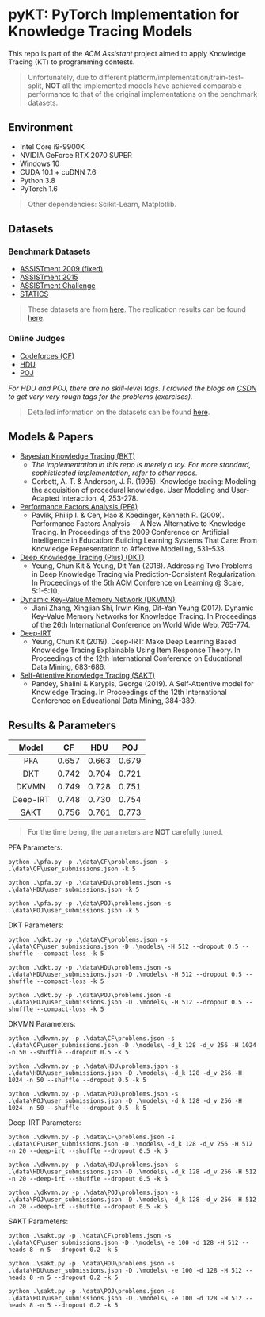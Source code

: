 # pyKT: PyTorch Implementation for Knowledge Tracing Models


This repo is part of the *ACM Assistant* project aimed to apply Knowledge Tracing (KT) to programming contests.

> Unfortunately, due to different platform/implementation/train-test-split, **NOT** all the implemented models have achieved comparable performance to that of the original implementations on the benchmark datasets.


## Environment
- Intel Core i9-9900K
- NVIDIA GeForce RTX 2070 SUPER
- Windows 10
- CUDA 10.1 + cuDNN 7.6
- Python 3.8
- PyTorch 1.6

> Other dependencies: Scikit-Learn, Matplotlib.


## Datasets

### Benchmark Datasets
- [ASSISTment 2009 (fixed)](/data/benchmarks/assist2009_updated)
- [ASSISTment 2015](/data/benchmarks/assist2015)
- [ASSISTment Challenge](/data/benchmarks/assistment_challenge)
- [STATICS](/data/benchmarks/STATICS)

> These datasets are from [here](https://github.com/ckyeungac/deep-knowledge-tracing-plus). The replication results can be found [here](/data/benchmarks).

### Online Judges
- [Codeforces (CF)](http://codeforces.com/)
- [HDU](http://acm.hdu.edu.cn/)
- [POJ](http://poj.org/)

*For HDU and POJ, there are no skill-level tags. I crawled the blogs on [CSDN](https://www.csdn.net/) to get very very rough tags for the problems (exercises).*

> Detailed information on the datasets can be found [here](/data).


## Models & Papers
- [Bayesian Knowledge Tracing (BKT)](/bkt.py)
  - *The implementation in this repo is merely a toy. For more standard, sophisticated implementation, refer to other repos.*
  - Corbett, A. T. & Anderson, J. R. (1995). Knowledge tracing: Modeling the acquisition of procedural knowledge. User Modeling and User-Adapted Interaction, 4, 253-278.
- [Performance Factors Analysis (PFA)](/pfa.py)
  - Pavlik, Philip I. & Cen, Hao & Koedinger, Kenneth R. (2009). Performance Factors Analysis -- A New Alternative to Knowledge Tracing. In Proceedings of the 2009 Conference on Artificial Intelligence in Education: Building Learning Systems That Care: From Knowledge Representation to Affective Modelling, 531–538.
- [Deep Knowledge Tracing (Plus) (DKT)](/dkt.py)
  - Yeung, Chun Kit & Yeung, Dit Yan (2018). Addressing Two Problems in Deep Knowledge Tracing via Prediction-Consistent Regularization. In Proceedings of the 5th ACM Conference on Learning @ Scale, 5:1-5:10.
- [Dynamic Key-Value Memory Network (DKVMN)](/dkvmn.py)
  - Jiani Zhang, Xingjian Shi, Irwin King, Dit-Yan Yeung (2017). Dynamic Key-Value Memory Networks for Knowledge Tracing. In Proceedings of the 26th International Conference on World Wide Web, 765-774.
- [Deep-IRT](/dkvmn.py)
  - Yeung, Chun Kit (2019). Deep-IRT: Make Deep Learning Based Knowledge Tracing Explainable Using Item Response Theory. In Proceedings of the 12th International Conference on Educational Data Mining, 683-686.
- [Self-Attentive Knowledge Tracing (SAKT)](/sakt.py)
  - Pandey, Shalini & Karypis, George (2019). A Self-Attentive model for Knowledge Tracing. In Proceedings of the 12th International Conference on Educational Data Mining, 384-389.


## Results & Parameters

|Model|CF|HDU|POJ|
|:-:|:-:|:-:|:-:|
|PFA|0.657|0.663|0.679|
|DKT|0.742|0.704|0.721|
|DKVMN|0.749|0.728|0.751|
|Deep-IRT|0.748|0.730|0.754|
|SAKT|0.756|0.761|0.773|

> For the time being, the parameters are **NOT** carefully tuned.

PFA Parameters:
```
python .\pfa.py -p .\data\CF\problems.json -s .\data\CF\user_submissions.json -k 5

python .\pfa.py -p .\data\HDU\problems.json -s .\data\HDU\user_submissions.json -k 5

python .\pfa.py -p .\data\POJ\problems.json -s .\data\POJ\user_submissions.json -k 5
```

DKT Parameters:
```
python .\dkt.py -p .\data\CF\problems.json -s .\data\CF\user_submissions.json -D .\models\ -H 512 --dropout 0.5 --shuffle --compact-loss -k 5

python .\dkt.py -p .\data\HDU\problems.json -s .\data\HDU\user_submissions.json -D .\models\ -H 512 --dropout 0.5 --shuffle --compact-loss -k 5

python .\dkt.py -p .\data\POJ\problems.json -s .\data\POJ\user_submissions.json -D .\models\ -H 512 --dropout 0.5 --shuffle --compact-loss -k 5
```

DKVMN Parameters:
```
python .\dkvmn.py -p .\data\CF\problems.json -s .\data\CF\user_submissions.json -D .\models\ -d_k 128 -d_v 256 -H 1024 -n 50 --shuffle --dropout 0.5 -k 5

python .\dkvmn.py -p .\data\HDU\problems.json -s .\data\HDU\user_submissions.json -D .\models\ -d_k 128 -d_v 256 -H 1024 -n 50 --shuffle --dropout 0.5 -k 5

python .\dkvmn.py -p .\data\POJ\problems.json -s .\data\POJ\user_submissions.json -D .\models\ -d_k 128 -d_v 256 -H 1024 -n 50 --shuffle --dropout 0.5 -k 5
```

Deep-IRT Parameters:
```
python .\dkvmn.py -p .\data\CF\problems.json -s .\data\CF\user_submissions.json -D .\models\ -d_k 128 -d_v 256 -H 512 -n 20 --deep-irt --shuffle --dropout 0.5 -k 5

python .\dkvmn.py -p .\data\HDU\problems.json -s .\data\HDU\user_submissions.json -D .\models\ -d_k 128 -d_v 256 -H 512 -n 20 --deep-irt --shuffle --dropout 0.5 -k 5

python .\dkvmn.py -p .\data\POJ\problems.json -s .\data\POJ\user_submissions.json -D .\models\ -d_k 128 -d_v 256 -H 512 -n 20 --deep-irt --shuffle --dropout 0.5 -k 5
```

SAKT Parameters:
```
python .\sakt.py -p .\data\CF\problems.json -s .\data\CF\user_submissions.json -D .\models\ -e 100 -d 128 -H 512 --heads 8 -n 5 --dropout 0.2 -k 5

python .\sakt.py -p .\data\HDU\problems.json -s .\data\HDU\user_submissions.json -D .\models\ -e 100 -d 128 -H 512 --heads 8 -n 5 --dropout 0.2 -k 5

python .\sakt.py -p .\data\POJ\problems.json -s .\data\POJ\user_submissions.json -D .\models\ -e 100 -d 128 -H 512 --heads 8 -n 5 --dropout 0.2 -k 5
```
